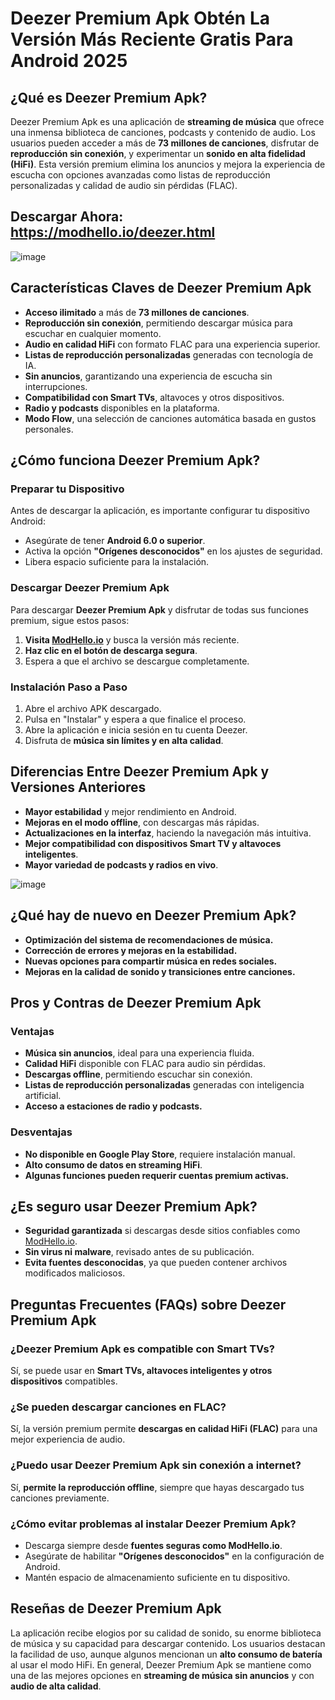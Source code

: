 # Deezer Premium Apk Obtén La Versión Más Reciente Gratis Para Android 2025 

## ¿Qué es Deezer Premium Apk?

Deezer Premium Apk es una aplicación de **streaming de música** que ofrece una inmensa biblioteca de canciones, podcasts y contenido de audio. Los usuarios pueden acceder a más de **73 millones de canciones**, disfrutar de **reproducción sin conexión**, y experimentar un **sonido en alta fidelidad (HiFi)**. Esta versión premium elimina los anuncios y mejora la experiencia de escucha con opciones avanzadas como listas de reproducción personalizadas y calidad de audio sin pérdidas (FLAC).

## Descargar Ahora: https://modhello.io/deezer.html

![image](https://github.com/user-attachments/assets/72152ea1-152e-45ca-9c60-3ce2df0dbc84)

## Características Claves de Deezer Premium Apk

- **Acceso ilimitado** a más de **73 millones de canciones**.
- **Reproducción sin conexión**, permitiendo descargar música para escuchar en cualquier momento.
- **Audio en calidad HiFi** con formato FLAC para una experiencia superior.
- **Listas de reproducción personalizadas** generadas con tecnología de IA.
- **Sin anuncios**, garantizando una experiencia de escucha sin interrupciones.
- **Compatibilidad con Smart TVs**, altavoces y otros dispositivos.
- **Radio y podcasts** disponibles en la plataforma.
- **Modo Flow**, una selección de canciones automática basada en gustos personales.

## ¿Cómo funciona Deezer Premium Apk?

### Preparar tu Dispositivo

Antes de descargar la aplicación, es importante configurar tu dispositivo Android:

- Asegúrate de tener **Android 6.0 o superior**.
- Activa la opción **"Orígenes desconocidos"** en los ajustes de seguridad.
- Libera espacio suficiente para la instalación.

### Descargar Deezer Premium Apk

Para descargar **Deezer Premium Apk** y disfrutar de todas sus funciones premium, sigue estos pasos:

1. **Visita [ModHello.io](https://modhello.io)** y busca la versión más reciente.
2. **Haz clic en el botón de descarga segura**.
3. Espera a que el archivo se descargue completamente.

### Instalación Paso a Paso

1. Abre el archivo APK descargado.
2. Pulsa en "Instalar" y espera a que finalice el proceso.
3. Abre la aplicación e inicia sesión en tu cuenta Deezer.
4. Disfruta de **música sin límites y en alta calidad**.

## Diferencias Entre Deezer Premium Apk y Versiones Anteriores

- **Mayor estabilidad** y mejor rendimiento en Android.
- **Mejoras en el modo offline**, con descargas más rápidas.
- **Actualizaciones en la interfaz**, haciendo la navegación más intuitiva.
- **Mejor compatibilidad con dispositivos Smart TV y altavoces inteligentes**.
- **Mayor variedad de podcasts y radios en vivo**.

![image](https://github.com/user-attachments/assets/ffca43ba-3425-4956-a4a2-2f22ec9bd20c)

## ¿Qué hay de nuevo en Deezer Premium Apk?

- **Optimización del sistema de recomendaciones de música.**
- **Corrección de errores y mejoras en la estabilidad.**
- **Nuevas opciones para compartir música en redes sociales.**
- **Mejoras en la calidad de sonido y transiciones entre canciones.**

## Pros y Contras de Deezer Premium Apk

### Ventajas

- **Música sin anuncios**, ideal para una experiencia fluida.
- **Calidad HiFi** disponible con FLAC para audio sin pérdidas.
- **Descargas offline**, permitiendo escuchar sin conexión.
- **Listas de reproducción personalizadas** generadas con inteligencia artificial.
- **Acceso a estaciones de radio y podcasts.**

### Desventajas

- **No disponible en Google Play Store**, requiere instalación manual.
- **Alto consumo de datos en streaming HiFi**.
- **Algunas funciones pueden requerir cuentas premium activas.**

## ¿Es seguro usar Deezer Premium Apk?

- **Seguridad garantizada** si descargas desde sitios confiables como [ModHello.io](https://modhello.io).
- **Sin virus ni malware**, revisado antes de su publicación.
- **Evita fuentes desconocidas**, ya que pueden contener archivos modificados maliciosos.

## Preguntas Frecuentes (FAQs) sobre Deezer Premium Apk

### ¿Deezer Premium Apk es compatible con Smart TVs?

Sí, se puede usar en **Smart TVs, altavoces inteligentes y otros dispositivos** compatibles.

### ¿Se pueden descargar canciones en FLAC?

Sí, la versión premium permite **descargas en calidad HiFi (FLAC)** para una mejor experiencia de audio.

### ¿Puedo usar Deezer Premium Apk sin conexión a internet?

Sí, **permite la reproducción offline**, siempre que hayas descargado tus canciones previamente.

### ¿Cómo evitar problemas al instalar Deezer Premium Apk?

- Descarga siempre desde **fuentes seguras como ModHello.io**.
- Asegúrate de habilitar **"Orígenes desconocidos"** en la configuración de Android.
- Mantén espacio de almacenamiento suficiente en tu dispositivo.

## Reseñas de Deezer Premium Apk

La aplicación recibe elogios por su calidad de sonido, su enorme biblioteca de música y su capacidad para descargar contenido. Los usuarios destacan la facilidad de uso, aunque algunos mencionan un **alto consumo de batería** al usar el modo HiFi. En general, Deezer Premium Apk se mantiene como una de las mejores opciones en **streaming de música sin anuncios** y con **audio de alta calidad**.

